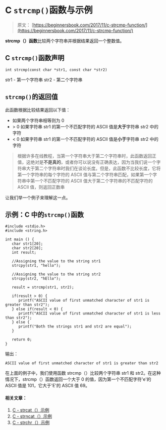 # C `strcmp()`函数与示例

> 原文： [https://beginnersbook.com/2017/11/c-strcmp-function/](https://beginnersbook.com/2017/11/c-strcmp-function/)

**strcmp（）函数**比较两个字符串并根据结果返回一个整数值。

## C `strcmp()`函数声明

```
int strcmp(const char *str1, const char *str2)
```

str1 - 第一个字符串
str2 - 第二个字符串

## `strcmp()`的返回值

此函数根据比较结果返回以下值：

*   如果两个字符串相等则为 0
*   &gt; 0 如果字符串 str1 的第一个不匹配字符的 ASCII 值是**大于**字符串 str2 中的字符
*   &lt; 0 如果字符串 str1 的第一个不匹配字符的 ASCII 值是**小于**字符串 str2 中的字符

> 根据许多在线教程，当第一个字符串大于第二个字符串时，此函数返回正值，这绝对是**不是真的**，或者你可以说没有正确表达，因为当我们说一个字符串大于第二个字符串时我们在谈论长度。但是，此函数不比较长度，它将第一个字符串的每个字符的 ASCII 值与第二个字符串匹配，如果第一个字符串中第一个不匹配字符的 ASCII 值大于第二个字符串的不匹配字符的 ASCII 值，则返回正数串

让我们举一个例子来理解这一点。

## 示例：C 中的`strcmp()`函数

```
#include <stdio.h>
#include <string.h>

int main () {
   char str1[20];
   char str2[20];
   int result;

   //Assigning the value to the string str1
   strcpy(str1, "hello");

   //Assigning the value to the string str2
   strcpy(str2, "hEllo");

   result = strcmp(str1, str2);

   if(result > 0) {
      printf("ASCII value of first unmatched character of str1 is greater than str2");
   } else if(result < 0) {
      printf("ASCII value of first unmatched character of str1 is less than str2");
   } else {
      printf("Both the strings str1 and str2 are equal");
   }

   return 0;
}
```

输出：

```
ASCII value of first unmatched character of str1 is greater than str2
```

在上面的例子中，我们使用函数 strcmp（）比较两个字符串 str1 和 str2。在这种情况下，strcmp（）函数返回一个大于 0 的值，因为第一个不匹配字符'e'的 ASCII 值是 101，它大于'E'的 ASCII 值 69。

#### 相关文章：

1.  [C - strcat（）示例](https://beginnersbook.com/2017/11/c-strcat-function-with-example/)
2.  [C - strncat（）示例](https://beginnersbook.com/2017/11/c-strncat-function/)
3.  [C - strchr（）示例](https://beginnersbook.com/2017/11/c-strchr-function/)